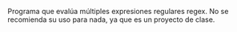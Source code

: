 Programa que evalúa múltiples expresiones regulares regex. No se recomienda su uso para nada, ya que es un proyecto de clase.
